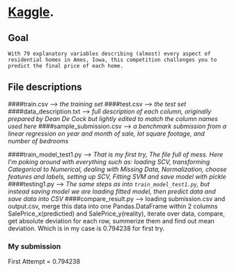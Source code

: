 # [Kaggle](https://www.kaggle.com/).

## Goal
	With 79 explanatory variables describing (almost) every aspect of residential homes in Ames, Iowa, this competition challenges you to predict the final price of each home.

## File descriptions

####train.csv 				--> _the training set_
####test.csv  				--> _the test set_
####data_description.txt 	--> _full description of each column, originally prepared by Dean De Cock but lightly edited to match 									the column names used here_
####sample_submission.csv 	--> _a benchmark submission from a linear regression on year and month of sale, lot square footage, and 								number of bedrooms_

####train_model_test1.py 	--> _That is my first try, The file full of mess. Here I'm poking around with everything such as: 
								loading SCV, transforming Categorical to Numerical, dealing with Missing Data, Normalization,
								choose features and labels, setting up SCV, Fitting SVM and save model with pickle_ 
####testing1.py 			--> _The same steps as into ```train_model_test1.py```, but instead saving model we are loading fitted 									model, then predict data and save data into CSV_
####compare_result.py 		--> loading submission.csv and output.csv, merge this data into one Pandas.DataFrame within 2 columns
								SalePrice_x(predictied) and SalePrice_y(reality), iterate over data, compare, get absolute deviation
								for each row, summerize them and find out mean deviation. Which is in my case is 0.794238 for first try.


### My submission

First Attempt = 0.794238
